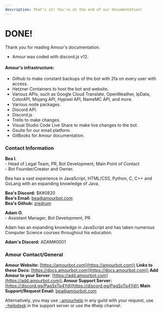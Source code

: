 ```yaml
---
description: That's it! You're at the end of our documentation!
---
```


# DONE!

Thank you for reading Amour's documentation.&#x20;

* Amour was coded with discord.js v12.

#### Amour's infrastructure:

* Github to make constant backups of the bot with 2fa on every user with access.
* Hetzner Containers to host the bot and website.
* Various APIs, such as Google Cloud Translate, OpenWeather, IpData, ColorAPI, Mojang API, Hypixel API, NameMC API, and more.
* Various node packages.
* Discord API.
* Discord.js
* Trello to make changes.
* Visual Studio Code Live Share to make live changes to the bot.
* Gsuite for our email platform.
* GitBooks for Amour documentation.

### **Contact Information**

**Bea I.**\
\- Head of Legal Team, PR, Bot Development, Main Point of Contact\
\- Bot Founder/Creator and Owner.

Bea has a vast experience in JavaScript, HTML/CSS, Python, C, C++ and GoLang with an expanding knowledge of Java.&#x20;

**Bea's Discord:** $K#0820\
**Bea's Email:** bea@amourbot.com\
**Bea's Github:** [zredrum](https://github.com/zredrum)



**Adam O.**\
\- Assistant Manager, Bot Development, PR

Adam has an expanding knowledge in JavaScript and has taken numerous Computer Science courses throughout his education.

**Adam's Discord:** ADAM#0001

### **Amour Contact/General**

**Amour Website:** [https://amourbot.com](https://amourbot.com)\
**Links to these Docs:** [https://docs.amourbot.com](https://docs.amourbot.com)\
**Add Amour to your Server**: [https://add.amourbot.com](https://add.amourbot.com)\
**Amour Support Server:** [https://discord.gg/PagSxTp4Yd](https://discord.gg/PagSxTp4Yd)\
**Main Support/Request Email:** [bea@amourbot.com](mailto:bea@amourbot.com)

Alternatively, you may use [;;amourhelp](info/infocmds.md#amourhelp) in any guild with your request, use [;;helpdesk](info/infocmds.md#helpdesk) in the support server or use the #help channel.
